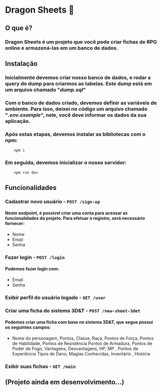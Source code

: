 # Dragon Sheets 🐲
## O que é?
### Dragon Sheets é um projeto que você pode criar fichas de RPG online e armazená-las em um banco de dados.
## Instalação
### Inicialmente devemos criar nosso banco de dados, e rodar a query do dump para criarmos as tabelas. Este dump está em um arquivo chamado "*dump.sql*" 
### Com o banco de dados criado, devemos definir as variáveis de ambiente. Para isso, deixei no código um arquivo chamado "*.env.example*", nele, você deve informar os dados da sua aplicação.
### Após estas etapas, devemos instalar as bibliotecas com o npm:
```
    npm i
``` 
### Em seguida, devemos inicializar o nosso servidor:
```
    npm run dev
```
## Funcionalidades
### Cadastrar novo usuário - `POST /sign-up`
#### Neste endpoint, é possível criar uma conta para acessar as funcionalidades do projeto. Para efetuar o registro, será necessário fornecer:
* Nome
* Email
* Senha
### Fazer login - `POST /login`
#### Podemos fazer login com: 
* Email
* Senha

### Exibir perfil do usuário logado - `GET /user`

### Criar uma ficha do sistema 3D&T - `POST /new-sheet-3det`
#### Podemos criar uma ficha com base no sistema 3D&T, que segue possui os seguintes campos:
* Nome do personagem, Pontos, Classe, Raça, Pontos de Força, Pontos de Habilidade, Pontos de Resistência
Pontos de Armadura, Pontos de Poder de Fogo, Vantagens, Desvantagens, HP, MP , Pontos de Experiência
Tipos de Dano, Magias Conhecidas, Inventário , História

### Exibir suas fichas - `GET /main`

## (Projeto ainda em desenvolvimento...)

